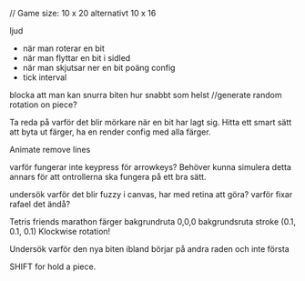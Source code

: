 
// Game size: 10 x 20 alternativt 10 x 16

ljud 
- när man roterar en bit
- när man flyttar en bit i sidled
- när man skjutsar ner en bit
poäng
config
- tick interval

blocka att man kan snurra biten hur snabbt som helst
//generate random rotation on piece?



Ta reda på varför det blir mörkare när en bit har lagt sig.
Hitta ett smart sätt att byta ut färger, ha en render config med alla färger.

Animate remove lines

varför fungerar inte keypress för arrowkeys? Behöver kunna simulera detta annars för att ontrollerna ska fungera på ett bra sätt.

undersök varför det blir fuzzy i canvas, har med retina att göra? varför fixar rafael det ändå?

Tetris friends marathon färger
bakgrundruta 0,0,0
bakgrundsruta stroke (0.1, 0.1, 0.1)
Klockwise rotation!

Undersök varför den nya biten ibland börjar på andra raden och inte första

SHIFT for hold a piece.
